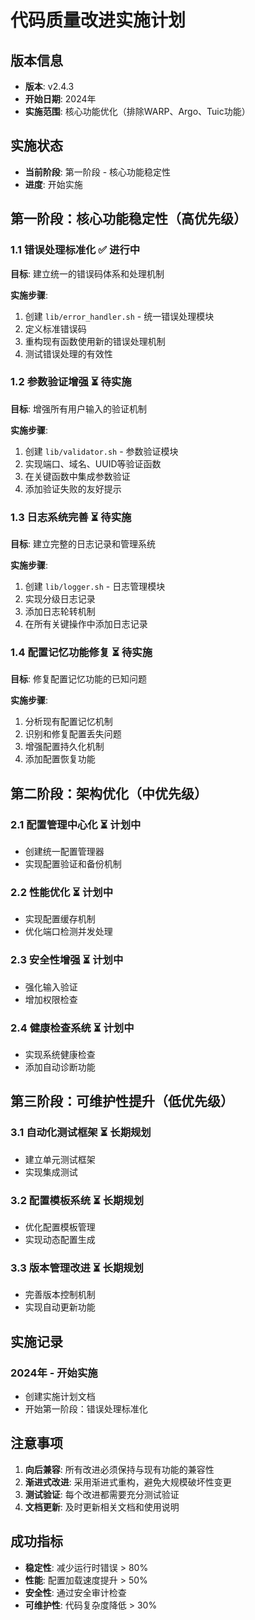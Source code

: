 # 代码质量改进实施计划

## 版本信息
- **版本**: v2.4.3
- **开始日期**: 2024年
- **实施范围**: 核心功能优化（排除WARP、Argo、Tuic功能）

## 实施状态
- **当前阶段**: 第一阶段 - 核心功能稳定性
- **进度**: 开始实施

## 第一阶段：核心功能稳定性（高优先级）

### 1.1 错误处理标准化 ✅ 进行中
**目标**: 建立统一的错误码体系和处理机制

**实施步骤**:
1. 创建 `lib/error_handler.sh` - 统一错误处理模块
2. 定义标准错误码
3. 重构现有函数使用新的错误处理机制
4. 测试错误处理的有效性

### 1.2 参数验证增强 ⏳ 待实施
**目标**: 增强所有用户输入的验证机制

**实施步骤**:
1. 创建 `lib/validator.sh` - 参数验证模块
2. 实现端口、域名、UUID等验证函数
3. 在关键函数中集成参数验证
4. 添加验证失败的友好提示

### 1.3 日志系统完善 ⏳ 待实施
**目标**: 建立完整的日志记录和管理系统

**实施步骤**:
1. 创建 `lib/logger.sh` - 日志管理模块
2. 实现分级日志记录
3. 添加日志轮转机制
4. 在所有关键操作中添加日志记录

### 1.4 配置记忆功能修复 ⏳ 待实施
**目标**: 修复配置记忆功能的已知问题

**实施步骤**:
1. 分析现有配置记忆机制
2. 识别和修复配置丢失问题
3. 增强配置持久化机制
4. 添加配置恢复功能

## 第二阶段：架构优化（中优先级）

### 2.1 配置管理中心化 ⏳ 计划中
- 创建统一配置管理器
- 实现配置验证和备份机制

### 2.2 性能优化 ⏳ 计划中
- 实现配置缓存机制
- 优化端口检测并发处理

### 2.3 安全性增强 ⏳ 计划中
- 强化输入验证
- 增加权限检查

### 2.4 健康检查系统 ⏳ 计划中
- 实现系统健康检查
- 添加自动诊断功能

## 第三阶段：可维护性提升（低优先级）

### 3.1 自动化测试框架 ⏳ 长期规划
- 建立单元测试框架
- 实现集成测试

### 3.2 配置模板系统 ⏳ 长期规划
- 优化配置模板管理
- 实现动态配置生成

### 3.3 版本管理改进 ⏳ 长期规划
- 完善版本控制机制
- 实现自动更新功能

## 实施记录

### 2024年 - 开始实施
- 创建实施计划文档
- 开始第一阶段：错误处理标准化

## 注意事项

1. **向后兼容**: 所有改进必须保持与现有功能的兼容性
2. **渐进式改进**: 采用渐进式重构，避免大规模破坏性变更
3. **测试验证**: 每个改进都需要充分测试验证
4. **文档更新**: 及时更新相关文档和使用说明

## 成功指标

- **稳定性**: 减少运行时错误 > 80%
- **性能**: 配置加载速度提升 > 50%
- **安全性**: 通过安全审计检查
- **可维护性**: 代码复杂度降低 > 30%